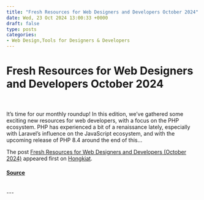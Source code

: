 ```yaml
---
title: "Fresh Resources for Web Designers and Developers October 2024"
date: Wed, 23 Oct 2024 13:00:33 +0000
draft: false
type: posts
categories: 
- Web Design,Tools for Designers & Developers
---
```

# Fresh Resources for Web Designers and Developers October 2024

<br/>

<br/>
It’s time for our monthly roundup! In this edition, we’ve gathered some exciting new resources for web developers, with a focus on the PHP ecosystem. PHP has experienced a bit of a renaissance lately, especially with Laravel’s influence on the JavaScript ecosystem, and with the upcoming release of PHP 8.4 around the end of this…

The post [Fresh Resources for Web Designers and Developers (October 2024)](https://www.hongkiat.com/blog/designers-developers-monthly-10-2024/) appeared first on [Hongkiat](https://www.hongkiat.com/blog).

#### [Source](https://www.hongkiat.com/blog/designers-developers-monthly-10-2024/)

<br/>
---
